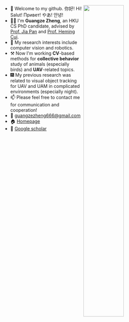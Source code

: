 <!-- - 👋 Hi, I’m @George-Zhuang
- 👀 I’m interested in ...
- 🌱 I’m currently learning ...
- 💞️ I’m looking to collaborate on ...
- 📫 How to reach me ... -->

<!---
George-Zhuang/George-Zhuang is a ✨ special ✨ repository because its `README.md` (this file) appears on your GitHub profile.
You can click the Preview link to take a look at your changes.
--->

[<img align="right" width="50%" src="https://github-readme-stats-ouuan.vercel.app/api?username=George-Zhuang&show_icons=true">](https://metrics.lecoq.io/george-zhuang#gh-light-mode-only)
 - 👋 Welcome to my github. 你好! Hi! Salut! Привет! やあ! 안녕!
 - 👨‍🦱 I'm **Guangze Zheng**, an HKU CS PhD candidate, advised by [Prof. Jia Pan](https://www.cs.hku.hk/people/academic-staff/jpan) and [Prof. Heming Cui](https://www.cs.hku.hk/people/academic-staff/heming). 
 - 👀 My research interests include computer vision and robotics.
 - ⚒️ Now I'm working **CV**-based methods for **collective behavior** study of animals (especially birds) and **UAV**-related topics.
 - 🎆 My previous research was related to visual object tracking for UAV and UAM in complicated environments (especially night). 
 - 📫 Please feel free to contact me for communication and cooperation! 
 - 📧 [guangzezheng666@gmail.com](mailto:guangzezheng666@gmail.com)
 - 🏠 [Homepage](https://george-zhuang.github.io/) 
 - 📰 [Google scholar](https://scholar.google.com/citations?user=-kcZWRQAAAAJ&hl=en)

